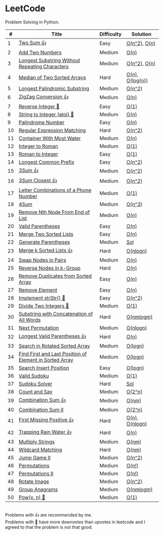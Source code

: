 # LeetCode

Problem Solving in Python.

| # | Title | Difficulty | Solution |
|---| ----- | ---------- | -------- |
|1|[Two Sum 👍](https://leetcode.com/problems/two-sum/) | Easy | [O(n^2)](problems/1-two-sum/solution-quadratic.py), [O(n)](problems/1-two-sum/solution-linear.py) |
|2|[Add Two Numbers](https://leetcode.com/problems/add-two-numbers/) | Medium | [O(n)](problems/2-add-two-numbers/solution-linear.py) |
|3|[Longest Substring Without Repeating Characters](https://leetcode.com/problems/longest-substring-without-repeating-characters/) | Medium | [O(n^2)](problems/3-longest-substring-without-repeating-characters/solution-quadratic.py), [O(n)](problems/3-longest-substring-without-repeating-characters/solution-linear.py) |
|4|[Median of Two Sorted Arrays](https://leetcode.com/problems/median-of-two-sorted-arrays/) | Hard | [O(n)](problems/4-median_of-two-sorted-arrays/solution-linear.py), [O(log(n))](problems/4-median_of-two-sorted-arrays/solution-logarithmic.py) |
|5|[Longest Palindromic Substring](https://leetcode.com/problems/longest-palindromic-substring/) | Medium | [O(n^2)](problems/5-longest-palindromic-substring/solution-quadratic.py) |
|6|[ZigZag Conversion 👍](https://leetcode.com/problems/zigzag-conversion/)| Medium | [O(n)](problems/6-zigzag-conversion/solution-linear.py) |
|7|[Reverse Integer 🤦](https://leetcode.com/problems/reverse-integer/)| Easy | [O(1)](problems/7-reverse-integer/solution-constant.py) |
|8|[String to Integer (atoi) 🤦](https://leetcode.com/problems/string-to-integer-atoi/)| Medium | [O(n)](problems/8-string-to-integer-atoi/solution-linear.py) |
|9|[Palindrome Number](https://leetcode.com/problems/palindrome-number/)| Easy | [O(n)](problems/9-palindrome-number/solution-linear.py) |
|10|[Regular Expression Matching](https://leetcode.com/problems/regular-expression-matching/)| Hard | [O(n^2)](problems/10-regular-expression-matching/solution-quadratic.py) |
|11|[Container With Most Water](https://leetcode.com/problems/container-with-most-water/)| Medium | [O(n)](problems/11-container-with-most-water/solution-linear.py) |
|12|[Integer to Roman](https://leetcode.com/problems/integer-to-roman/)| Medium | [O(1)](problems/12-integer-to-roman/solution-constant.py) |
|13|[Roman to Integer](https://leetcode.com/problems/roman-to-integer/)| Easy | [O(1)](problems/13-roman-to-integer/solution-constant.py) |
|14|[Longest Common Prefix](https://leetcode.com/problems/longest-common-prefix/)| Easy | [O(n^2)](problems/14-longest-common-prefix/solution-quadratic.py) |
|15|[3Sum 👍](https://leetcode.com/problems/3sum/)| Medium | [O(n^2)](problems/15-3sum/solution-quadratic.py) |
|16|[3Sum Closest 👍](https://leetcode.com/problems/3sum-closest/)| Medium | [O(n^2)](problems/16-3sum-closest/solution-quadratic.py) |
|17|[Letter Combinations of a Phone Number](https://leetcode.com/problems/letter-combinations-of-a-phone-number/)| Medium | [O(1)](problems/17-letter-combinations-of-a-phone-number/solution-constant.py) |
|18|[4Sum](https://leetcode.com/problems/4sum/)| Medium | [O(n^3)](problems/18-4sum/solution-cubic.py) |
|19|[Remove Nth Node From End of List](https://leetcode.com/problems/remove-nth-node-from-end-of-list/)| Medium | [O(n)](problems/19-remove-nth-node-from-end-of-list/solution-linear.py) |
|20|[Valid Parentheses](https://leetcode.com/problems/valid-parentheses/)| Easy | [O(n)](problems/20-valid-parentheses/solution-linear.py) |
|21|[Merge Two Sorted Lists](https://leetcode.com/problems/merge-two-sorted-lists/)| Easy | [O(n)](problems/21-merge-two-sorted-lists/solution-linear.py) |
|22|[Generate Parentheses](https://leetcode.com/problems/generate-parentheses/)| Medium | [Sol](problems/22-generate-parentheses/solution.py) |
|23|[Merge k Sorted Lists 👍](https://leetcode.com/problems/merge-k-sorted-lists/)| Hard | [O(nlogn)](problems/23-merge-k-sorted-lists/solution-nlogn.py) |
|24|[Swap Nodes in Pairs](https://leetcode.com/problems/swap-nodes-in-pairs/)| Medium | [O(n)](problems/24-swap-nodes-in-pairs/solution-linear.py) |
|25|[Reverse Nodes in k-Group](https://leetcode.com/problems/reverse-nodes-in-k-group/)| Hard | [O(n)](problems/25-reverse-nodes-in-k-group/solution-linear.py) |
|26|[Remove Duplicates from Sorted Array](https://leetcode.com/problems/remove-duplicates-from-sorted-array/)| Easy | [O(n)](problems/26-remove-duplicates-from-sorted-array/solution-linear.py) |
|27|[Remove Element](https://leetcode.com/problems/remove-element/)| Easy | [O(n)](problems/27-remove-element/solution-linear.py) |
|28|[Implement strStr() 🤦](https://leetcode.com/problems/implement-strstr/)| Easy | [O(n^2)](problems/28-implement-strstr/solution-quadratic.py) |
|29|[Divide Two Integers 🤦](https://leetcode.com/problems/divide-two-integers/)| Medium | [O(1)](problems/29-divide-two-integers/solution-constant.py) |
|30|[Substring with Concatenation of All Words](https://leetcode.com/problems/substring-with-concatenation-of-all-words/)| Hard | [O(nmlogm)](problems/30-substring-with-concatenation-of-all-words/solution-nmlogm.py) |
|31|[Next Permutation](https://leetcode.com/problems/next-permutation/)| Medium | [O(nlogn)](problems/31-next-permutation/solution-nlogn.py) |
|32|[Longest Valid Parentheses 👍](https://leetcode.com/problems/longest-valid-parentheses/)| Hard | [O(n)](problems/32-longest-valid-parentheses/solution-linear.py) |
|33|[Search in Rotated Sorted Array](https://leetcode.com/problems/search-in-rotated-sorted-array/)| Medium | [O(logn)](problems/33-search-in-rotated-sorted-array/solution-logarithmic.py) |
|34|[Find First and Last Position of Element in Sorted Array](https://leetcode.com/problems/find-first-and-last-position-of-element-in-sorted-array/)| Medium | [O(logn)](problems/34-find-first-and-last-position-of-element-in-sorted-array/solution-logarithmic.py) |
|35|[Search Insert Position](https://leetcode.com/problems/search-insert-position/)| Easy | [O(logn)](problems/35-search-insert-position/solution-logarithmic.py) |
|36|[Valid Sudoku](https://leetcode.com/problems/valid-sudoku/)| Medium | [O(1)](problems/36-valid-sudoku/solution-constant.py) |
|37|[Sudoku Solver](https://leetcode.com/problems/sudoku-solver/)| Hard | [Sol](problems/37-sudoku-solver/solution.py) |
|38|[Count and Say](https://leetcode.com/problems/count-and-say/)| Medium | [O(2^n)](problems/38-count-and-say/solution-exponential.py) |
|39|[Combination Sum 👍](https://leetcode.com/problems/combination-sum/)| Medium | [O(nm)](problems/39-combination-sum/solution-nm.py) |
|40|[Combination Sum II](https://leetcode.com/problems/combination-sum-ii/)| Medium | [O(2^n)](problems/40-combination-sum-ii/solution-exponential.py) |
|41|[First Missing Positive 👍](https://leetcode.com/problems/first-missing-positive/)| Hard | [O(n)](problems/41-first-missing-positive/solution-linear.py), [O(nlogn)](problems/41-first-missing-positive/solution-nlogn.py) |
|42|[Trapping Rain Water 👍](https://leetcode.com/problems/trapping-rain-water/)| Hard | [O(n)](problems/42-trapping-rain-water/solution-linear.py) |
|43|[Multiply Strings](https://leetcode.com/problems/multiply-strings/)| Medium | [O(nm)](problems/43-multiply-strings/solution-nm.py) |
|44|[Wildcard Matching](https://leetcode.com/problems/wildcard-matching/)| Hard | [O(nm)](problems/44-wildcard-matching/solution-nm.py) |
|45|[Jump Game II](https://leetcode.com/problems/jump-game-ii/)| Medium | [O(n^2)](problems/45-jump-game-ii/solution-quadratic.py) |
|46|[Permutations](https://leetcode.com/problems/permutations/)| Medium | [O(n!)](problems/46-permutations/solution-factorial.py) |
|47|[Permutations II](https://leetcode.com/problems/permutations-ii/)| Medium | [O(n!)](problems/47-permutations-ii/solution-factorial.py) |
|48|[Rotate Image](https://leetcode.com/problems/rotate-image/)| Medium | [O(n^2)](problems/48-rotate-image/solution-quadratic.py) |
|49|[Group Anagrams](https://leetcode.com/problems/group-anagrams/)| Medium | [O(nmlogm)](problems/49-group-anagrams/solution-nmlogm.py) |
|50|[Pow(x, n) 🤦](https://leetcode.com/problems/powx-n/)| Medium | [O(1)](problems/50-powx-n/solution-constant.py) |


<br>
Problems with 👍 are recommended by me.<br>
Problems with 🤦 have more downvotes than upvotes in leetcode and I agreed to that the problem is not that good.
